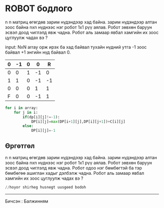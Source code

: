 # ROBOT бодлого

n n матриц өгөгдөв зарим нүдэндээр хад байна. зарим нүдэндээр алтан зоос байна nxn нүднээс нэг робот 1x1 рүү аялав. Робот зөвхөн баруун эсвэл доод чиглэлд явж чадна. Робот аль замаар явбал хамгийн их зоос цуглуулж чадах вэ ? 

input: NxN array орж ирэх ба хад байвал тухайн нүдний утга -1 зоос байвал +1 энгийн нүд байвал 0.

| 0 | -1 | 0 | 0 | R |
| --- | --- | --- | --- | --- |
| 0 | 0 | 1 | -1 | 0 |
| 1 | 1 | 0 | -1 | -1 |
| 0 | 0 | 0 | 1 | 1 |
| F | 0 | 0 | -1 | 1 |


```python
for i in array:
	for j in i:
		if(dp[i][j]!=-1):
			DP[i][j]=max(DP[i+1][j],DP[i][j+1])+C[i][j]
		else:
			DP[i][j]=-1
```

## Өргөтгөл

n n матриц өгөгдөв зарим нүдэндээр хад байна. зарим нүдэндээр алтан зоос байна nxn нүднээс нэг робот 1x1 рүү аялав. Робот зөвхөн баруун эсвэл доод чиглэлд явж чадна. Робот одоо нэг бөмбөгтэй ба тэр бөмбөгөө ашиглан хадыг дэлбэлж чадна. Робот аль замаар явбал хамгийн их зоос цуглуулж чадах вэ ? 

```python
//hoyor shirheg husnegt uusgeed bodoh
```
-------------------------------------------------------------------------------------------------------------------------------------------------------------------
Бичсэн : Балжинням
